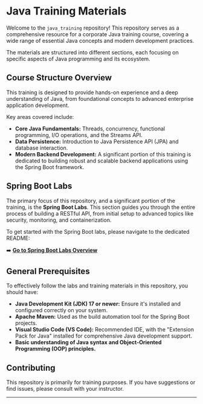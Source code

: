 # Java Training Materials

Welcome to the `java_training` repository! This repository serves as a comprehensive resource for a corporate Java training course, covering a wide range of essential Java concepts and modern development practices.

The materials are structured into different sections, each focusing on specific aspects of Java programming and its ecosystem.

## Course Structure Overview

This training is designed to provide hands-on experience and a deep understanding of Java, from foundational concepts to advanced enterprise application development.

Key areas covered include:

* **Core Java Fundamentals:** Threads, concurrency, functional programming, I/O operations, and the Streams API.
* **Data Persistence:** Introduction to Java Persistence API (JPA) and database interaction.
* **Modern Backend Development:** A significant portion of this training is dedicated to building robust and scalable backend applications using the Spring Boot framework.

## Spring Boot Labs

The primary focus of this repository, and a significant portion of the training, is the **Spring Boot Labs**. This section guides you through the entire process of building a RESTful API, from initial setup to advanced topics like security, monitoring, and containerization.

To get started with the Spring Boot labs, please navigate to the dedicated README:

➡️ **[Go to Spring Boot Labs Overview](./spring/README.md)**

## General Prerequisites

To effectively follow the labs and training materials in this repository, you should have:

* **Java Development Kit (JDK) 17 or newer:** Ensure it's installed and configured correctly on your system.
* **Apache Maven:** Used as the build automation tool for the Spring Boot projects.
* **Visual Studio Code (VS Code):** Recommended IDE, with the "Extension Pack for Java" installed for comprehensive Java development support.
* **Basic understanding of Java syntax and Object-Oriented Programming (OOP) principles.**

## Contributing

This repository is primarily for training purposes. If you have suggestions or find issues, please consult with your instructor.

---
